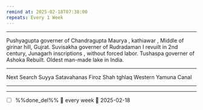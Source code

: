 ```yaml
---
remind at: 2025-02-18T07:38:00
repeats: Every 1 Week
---
```

---
Pushyagupta governer of Chandragupta Maurya , kathiawar , Middle of girinar hill, Gujrat.
Suvisakha governer of Rudradaman I revuilt in 2nd century, Junagarh inscriptions , without forced labor.
Tushaspa governer of Ashoka Rebuilt.
Oldest man-made lake in India.


---
Next Search
Suyya
Satavahanas
Firoz Shah tghlaq
Western Yamuna Canal

---
---
- [ ] %%done_del%% 🔁 every week 📅 2025-02-18